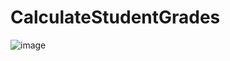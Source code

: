# CalculateStudentGrades

![image](https://github.com/user-attachments/assets/ae4b2e40-be15-43a5-a593-86fbd3ba9742)
